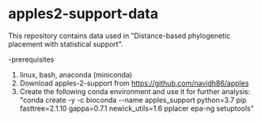 # apples2-support-data
This repository contains data used in "Distance-based phylogenetic placement with statistical support".

-prerequisites
  1. linux, bash, anaconda (miniconda)
  2. Download apples-2-support from https://github.com/navidh86/apples
  3. Create the following conda environment and use it for further analysis:
    "conda create -y -c bioconda --name apples_support python=3.7 pip fasttree=2.1.10 gappa=0.7.1 newick_utils=1.6 pplacer epa-ng setuptools"
 
